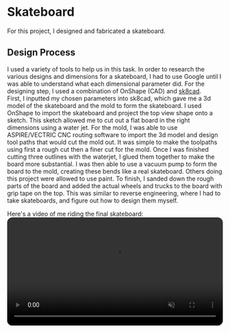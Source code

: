# Skateboard
For this project, I designed and fabricated a skateboard.
## Design Process
I used a variety of tools to help us in this task. In order to research the various designs and dimensions for a skateboard, I had to use Google until I was able to understand what each dimensional parameter did. For the designing step, I used a combination of OnShape (CAD) and [sk8cad](sk8cad.com).<br>
First, I inputted my chosen parameters into sk8cad, which gave me a 3d model of the skateboard and the mold to form the skateboard. I used OnShape to import the skateboard and project the top view shape onto a sketch. This sketch allowed me to cut out a flat board in the right dimensions using a water jet. For the mold, I was able to use ASPIRE/VECTRIC CNC routing software to import the 3d model and design tool paths that would cut the mold out. It was simple to make the toolpaths using first a rough cut then a finer cut for the mold. Once I was finished cutting three outlines with the waterjet, I glued them together to make the board more substantial. I was then able to use a vacuum pump to form the board to the mold, creating these bends like a real skateboard. Others doing this project were allowed to use paint. To finish, I sanded down the rough parts of the board and added the actual wheels and trucks to the board with grip tape on the top.
This was similar to reverse engineering, where I had to take skateboards, and figure out how to design them myself.

Here's a video of me riding the final skateboard: <br>
<video style="width:100%;height:auto;display:block;margin:0 auto;border-radius:12px;object-fit:cover;"
    src="https://raw.githubusercontent.com/normalday843812/engineering-portfolio/refs/heads/main/projects/skateboard/videos/riding-skateboard.mp4" 
    autoplay loop muted 
    playsinline ></video>